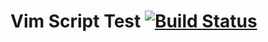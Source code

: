 # Vim Script Test [![Build Status](https://travis-ci.org/holi-java/vimscript-test.svg?branch=master)](https://travis-ci.org/holi-java/vimscript-test)
